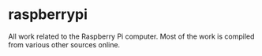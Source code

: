 # raspberrypi
All work related to the Raspberry Pi computer. Most of the work is compiled from various other sources online.
